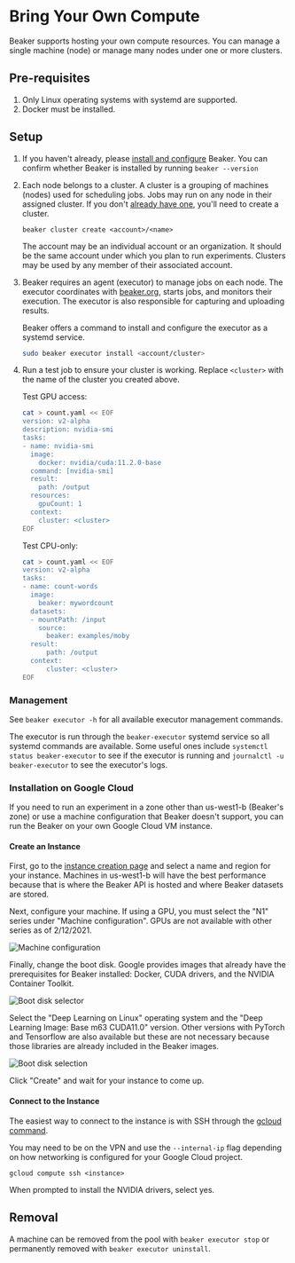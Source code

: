 # Bring Your Own Compute

Beaker supports hosting your own compute resources. You can manage a single machine (node) or
manage many nodes under one or more clusters.

## Pre-requisites

1. Only Linux operating systems with systemd are supported.
1. Docker must be installed.

## Setup

1. If you haven't already, please [install and configure](install.md) Beaker.
   You can confirm whether Beaker is installed by running `beaker --version`

1. Each node belongs to a cluster. A cluster is a grouping of machines (nodes) used for scheduling
   jobs. Jobs may run on any node in their assigned cluster. If you don't
   [already have one](https://beaker.org/clusters), you'll need to create a cluster.

   ```
   beaker cluster create <account>/<name>
   ```

   The account may be an individual account or an organization. It should be the same account under
   which you plan to run experiments. Clusters may be used by any member of their associated account.

1. Beaker requires an agent (executor) to manage jobs on each node. The executor coordinates with
   [beaker.org](https://beaker.org/clusters), starts jobs, and monitors their execution. The
   executor is also responsible for capturing and uploading results.

   Beaker offers a command to install and configure the executor as a systemd service.
   
   ```bash
   sudo beaker executor install <account/cluster>
   ```

1. Run a test job to ensure your cluster is working. Replace ```<cluster>``` with the name of the
   cluster you created above.

   Test GPU access:
   ```bash
   cat > count.yaml << EOF
   version: v2-alpha
   description: nvidia-smi
   tasks:
   - name: nvidia-smi
     image:
       docker: nvidia/cuda:11.2.0-base
     command: [nvidia-smi]
     result:
       path: /output
     resources:
       gpuCount: 1
     context:
       cluster: <cluster>
   EOF
   ```

   Test CPU-only:
   ```bash
   cat > count.yaml << EOF
   version: v2-alpha
   tasks:
   - name: count-words
     image:
       beaker: mywordcount
     datasets:
     - mountPath: /input
       source:
         beaker: examples/moby
     result:
         path: /output
     context:
         cluster: <cluster>
   EOF
   ```

### Management

See `beaker executor -h` for all available executor management commands.

The executor is run through the `beaker-executor` systemd service
so all systemd commands are available.
Some useful ones include `systemctl status beaker-executor` to see if the executor is running
and `journalctl -u beaker-executor` to see the executor's logs.

### Installation on Google Cloud

If you need to run an experiment in a zone other than us-west1-b (Beaker's zone)
or use a machine configuration that Beaker doesn't support,
you can run the Beaker on your own Google Cloud VM instance.

#### Create an Instance

First, go to the [instance creation page](https://console.cloud.google.com/compute/instancesAdd)
and select a name and region for your instance.
Machines in us-west1-b will have the best performance because that is where
the Beaker API is hosted and where Beaker datasets are stored.

Next, configure your machine.
If using a GPU, you must select the "N1" series under "Machine configuration".
GPUs are not available with other series as of 2/12/2021.

![Machine configuration](../assets/images/machine-configuration.png)

Finally, change the boot disk.
Google provides images that already have the prerequisites for Beaker installed:
Docker, CUDA drivers, and the NVIDIA Container Toolkit.

![Boot disk selector](../assets/images/boot-disk-selector.png)

Select the "Deep Learning on Linux" operating system
and the "Deep Learning Image: Base m63 CUDA11.0" version.
Other versions with PyTorch and Tensorflow are also available but these are not necessary
because those libraries are already included in the Beaker images.

![Boot disk selection](../assets/images/boot-disk.png)

Click "Create" and wait for your instance to come up.

#### Connect to the Instance

The easiest way to connect to the instance is with SSH through the
[gcloud command](https://cloud.google.com/sdk/gcloud).

You may need to be on the VPN and use the `--internal-ip` flag depending on how
networking is configured for your Google Cloud project.

```
gcloud compute ssh <instance>
```

When prompted to install the NVIDIA drivers, select yes.

## Removal

A machine can be removed from the pool with `beaker executor stop` or permanently removed with
`beaker executor uninstall`.
